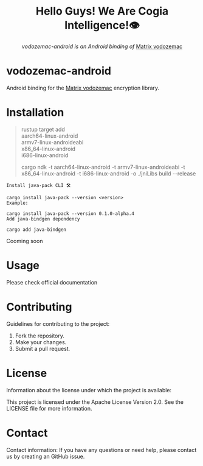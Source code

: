 <h1 align="center">Hello Guys! We Are Cogia Intelligence!👁️</h1>

<div align="center">
    <i>vodozemac-android is an Android binding  of</i>
    <a href="https://github.com/matrix-org/vodozemac/">Matrix vodozemac</a>
    <br/>
</div>


vodozemac-android
========
Android binding for the [Matrix vodozemac](https://github.com/matrix-org/vodozemac) encryption library.


Installation
========

> rustup target add \
aarch64-linux-android \
armv7-linux-androideabi \
x86_64-linux-android \
i686-linux-android
> 
> cargo ndk -t aarch64-linux-android -t armv7-linux-androideabi -t x86_64-linux-android -t i686-linux-android -o ./jniLibs build --release


```text
Install java-pack CLI 🛠️

cargo install java-pack --version <version>
Example:

cargo install java-pack --version 0.1.0-alpha.4
Add java-bindgen dependency

cargo add java-bindgen
```
Cooming soon


Usage
========
Please check official documentation


Contributing
========

Guidelines for contributing to the project:
1. Fork the repository.
2. Make your changes.
3. Submit a pull request.


License
========

Information about the license under which the project is available:

This project is licensed under the Apache License Version 2.0. See the LICENSE file for more information.


Contact
=========

Contact information:
If you have any questions or need help, please contact us by creating an GitHub issue.

